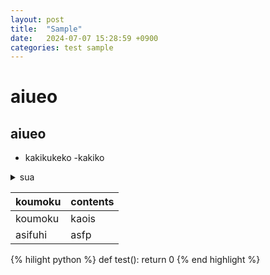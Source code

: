 ```yaml
---
layout: post
title:  "Sample"
date:   2024-07-07 15:28:59 +0900
categories: test sample
---
```


# aiueo
## aiueo

- kakikukeko
 -kakiko

<details><summary>sua</summary>

|koumoku|contents|
|-|-|
|koumoku|kaois|
|asifuhi|asfp|
</details>

|koumoku|contents|
|-|-|
|koumoku|kaois|
|asifuhi|asfp|

{% hilight python %}
def test():
    return 0
{% end highlight %}

